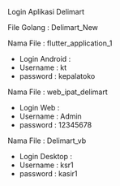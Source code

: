 Login Aplikasi Delimart

File Golang : Delimart_New

Nama File : flutter_application_1 
- Login Android : 
- Username : kt
- password : kepalatoko

Nama File : web_ipat_delimart
- Login Web : 
- Username : Admin
- password : 12345678

Nama File : Delimart_vb
- Login Desktop : 
- Username : ksr1
- password : kasir1
